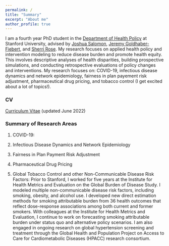 ```yaml
---
permalink: /
title: "Summary"
excerpt: "About me"
author_profile: true
---
```


I am a fourth year PhD student in the [Department of Health Policy](https://healthpolicy.fsi.stanford.edu/) at Stanford University, advised by [Joshua Salomon](https://healthpolicy.fsi.stanford.edu/people/joshua-salomon), [Jeremy Goldhaber-Fiebert](https://healthpolicy.fsi.stanford.edu/people/jeremy_goldhaberfiebert), and [Sherri Rose](http://drsherrirose.org/). My research focuses on applied health policy and intervention modeling to reduce disease burden and promote health equity. This involves descriptive analyses of health disparities, building prospective simulations, and conducting retrospective evaluations of policy changes and interventions. My research focuses on: COVID-19, infectious disease dynamics and network epidemiology, fairness in plan payement risk adjustment, pharmaceutical drug pricing, and tobacco control (I get excited about a lot of topics!).

### CV
[Curriculum Vitae](/files/Reitsma_CV_June8_2022.pdf) (updated June 2022)

### Summary of Research Areas

1. COVID-19: 

2. Infectious Disease Dynamics and Network Epidemiology

3. Fairness in Plan Payment Risk Adjustment

4. Pharmaceutical Drug Pricing

5. Global Tobacco Control and other Non-Communicable Disease Risk Factors: Prior to Stanford, I worked for five years at the Institute for Health Metrics and Evaluation on the Global Burden of Disease Study. I modeled multiple non-communicable disease risk factors, including smoking, obesity, and alcohol use. I developed new direct estimation methods for smoking attributable burden from 36 health outcomes that reflect dose-response associations among both current and former smokers. With colleagues at the Institute for Health Metrics and Evaluation, I continue to work on forecasting smoking attributable burden under status quo and alternative policy scenarios. I am also engaged in ongoing research on global hypertension screening and treatment through the Global Health and Population Project on Access to Care for Cardiometabolic Diseases (HPACC) research consortium.
